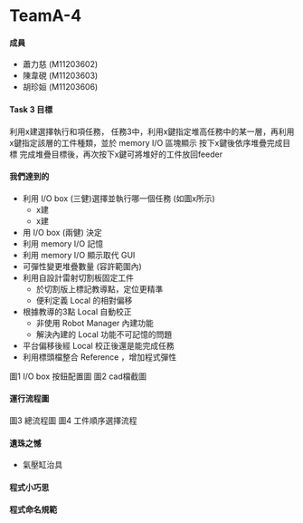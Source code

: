 # TeamA-4 
#### 成員
* 蕭力慈 (M11203602)
* 陳韋硯 (M11203603)
* 胡珍姮 (M11203606)

#### Task 3 目標
利用x建選擇執行和項任務，
任務3中，利用x鍵指定堆高任務中的某一層，再利用x鍵指定該層的工件種類，並於 memory I/O 區塊顯示
按下x鍵後依序堆疊完成目標
完成堆疊目標後，再次按下x鍵可將堆好的工件放回feeder

#### 我們達到的
* 利用 I/O box (三健)選擇並執行哪一個任務 (如圖x所示)
  * x建
  * x建
* 用 I/O box (兩健) 決定
* 利用 memory I/O 記憶
* 利用 memory I/O 顯示取代 GUI
* 可彈性變更堆疊數量 (容許範圍內)
* 利用自設計雷射切割板固定工件
  * 於切割版上標記教導點，定位更精準
  * 便利定義 Local 的相對偏移 
* 根據教導的3點 Local 自動校正
    * 非使用 Robot Manager 內建功能
    * 解決內建的 Local 功能不可記憶的問題
* 平台偏移後經 Local 校正後還是能完成任務
* 利用標頭檔整合 Reference ，增加程式彈性

圖1 I/O box 按鈕配置圖
圖2 cad檔截圖

#### 運行流程圖
圖3 總流程圖
圖4 工件順序選擇流程

#### 遺珠之憾
* 氣壓缸治具

#### 程式小巧思
#### 程式命名規範

